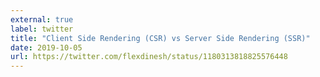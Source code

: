 ```yaml
---
external: true
label: twitter
title: "Client Side Rendering (CSR) vs Server Side Rendering (SSR)"
date: 2019-10-05
url: https://twitter.com/flexdinesh/status/1180313818825576448
---
```

